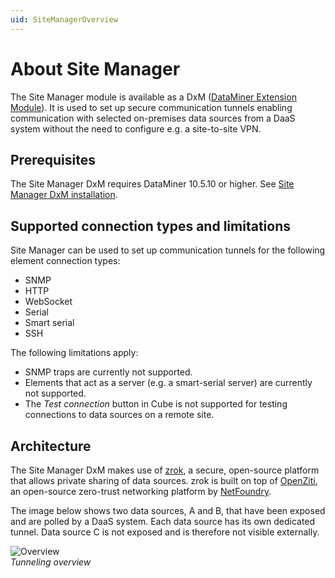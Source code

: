 ```yaml
---
uid: SiteManagerOverview
---
```


# About Site Manager

The Site Manager module is available as a DxM ([DataMiner Extension Module](xref:DataMinerExtensionModules)). It is used to set up secure communication tunnels enabling communication with selected on-premises data sources from a DaaS system without the need to configure e.g. a site-to-site VPN.

## Prerequisites

The Site Manager DxM requires DataMiner 10.5.10 or higher. See [Site Manager DxM installation](xref:SiteManagerGettingStarted#site-manager-dxm-installation).

## Supported connection types and limitations

Site Manager can be used to set up communication tunnels for the following element connection types:

- SNMP
- HTTP
- WebSocket
- Serial
- Smart serial
- SSH

The following limitations apply:

- SNMP traps are currently not supported.
- Elements that act as a server (e.g. a smart-serial server) are currently not supported.
- The *Test connection* button in Cube is not supported for testing connections to data sources on a remote site.

## Architecture

The Site Manager DxM makes use of [zrok](https://zrok.io/), a secure, open-source platform that allows private sharing of data sources. zrok is built on top of [OpenZiti](https://openziti.io/), an open-source zero-trust networking platform by [NetFoundry](https://netfoundry.io/).

The image below shows two data sources, A and B, that have been exposed and are polled by a DaaS system. Each data source has its own dedicated tunnel. Data source C is not exposed and is therefore not visible externally.

![Overview](~/dataminer/images/SiteManagerOverview.png)<br>*Tunneling overview*
